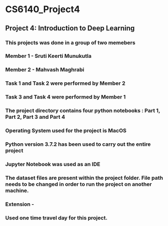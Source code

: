 # CS6140_Project4
## Project 4: Introduction to Deep Learning
### This projects was done in a group of two memebers
### Member 1 - Sruti Keerti Munukutla
### Member 2 - Mahvash Maghrabi
### Task 1 and Task 2 were performed by Member 2
### Task 3 and Task 4 were performed by Member 1
### The project directory contains four python notebooks : Part 1, Part 2, Part 3 and Part 4
### Operating System used for the project is MacOS
### Python version 3.7.2 has been used to carry out the entire project
### Jupyter Notebook was used as an IDE
### The dataset files are present within the project folder. File path needs to be changed in order to run the project on another machine.
### Extension - 
### Used one time travel day for this project.
